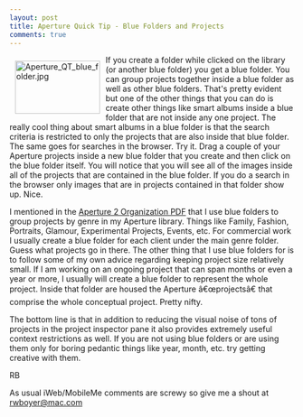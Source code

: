 ```yaml
---
layout: post
title: Aperture Quick Tip - Blue Folders and Projects
comments: true
---
```

<a href="/wp-content/uploads/FromIweb/Aperture_QT_blue_folder.jpg"><img title="Aperture_QT_blue_folder.jpg" src="/wp-content/uploads/FromIweb/.thumbs/.Aperture_QT_blue_folder.jpg" border="0" alt="Aperture_QT_blue_folder.jpg" hspace="10" vspace="10" width="150" height="94" align="left" /></a>If you create a folder while clicked on the library (or another blue folder) you get a blue folder. You can group projects together inside a blue folder as well as other blue folders. That's pretty evident but one of the other things that you can do is create other things like smart albums inside a blue folder that are not inside any one project. The really cool thing about smart albums in a blue folder is that the search criteria is restricted to only the projects that are also inside that blue folder. The same goes for searches in the browser. Try it. Drag a couple of your Aperture projects inside a new blue folder that you create and then click on the blue folder itself. You will notice that you will see all of the images inside all of the projects that are contained in the blue folder. If you do a search in the browser only images that are in projects contained in that folder show up. Nice.
<!--more-->
I mentioned in the <a href="http://photo.rwboyer.com/aperture-guides/">Aperture 2 Organization PDF</a> that I use blue folders to group projects by genre in my Aperture library. Things like Family, Fashion, Portraits, Glamour, Experimental Projects, Events, etc. For commercial work I usually create a blue folder for each client under the main genre folder. Guess what projects go in there. The other thing that I use blue folders for is to follow some of my own advice regarding keeping project size relatively small. If I am working on an ongoing project that can span months or even a year or more, I usually will create a blue folder to represent the whole project. Inside that folder are housed the Aperture â€œprojectsâ€  that comprise the whole conceptual project. Pretty nifty.

The bottom line is that in addition to reducing the visual noise of tons of projects in the project inspector pane it also provides extremely useful context restrictions as well. If you are not using blue folders or are using them only for boring pedantic things like year, month, etc. try getting creative with them.

RB

As usual iWeb/MobileMe comments are screwy so give me a shout at <a href="mailto:rwboyer@mac.com">rwboyer@mac.com</a>